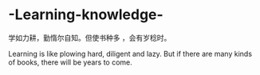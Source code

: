 # -Learning-knowledge-

学如力耕，勤惰尔自知。但使书种多 ，会有岁稔时。

Learning is like plowing hard, diligent and lazy. But if there are many kinds of books, there will be years to come.

